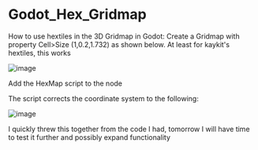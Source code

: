 # Godot_Hex_Gridmap
How to use hextiles in the 3D Gridmap in Godot:
Create a Gridmap with property Cell>Size (1,0.2,1.732) as shown below. At least for kaykit's hextiles, this works
  
![image](https://user-images.githubusercontent.com/28194128/144509345-45f62080-d58c-471e-ae7d-819baacb5c2e.png)
  
  
Add the HexMap script to the node
  
The script corrects the coordinate system to the following:
  
![image](https://user-images.githubusercontent.com/28194128/144512637-b44e9066-e74a-4e50-b9f8-9e8d331fc248.png)

I quickly threw this together from the code I had, tomorrow I will have time to test it further and possibly expand functionality
  
